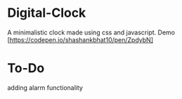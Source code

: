 # Digital-Clock

A minimalistic clock made using css and javascript.
Demo [https://codepen.io/shashankbhat10/pen/ZpdybN]

# To-Do

adding alarm functionality
